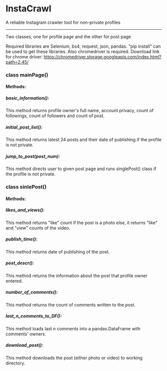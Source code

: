 # InstaCrawl
A reliable Instagram crawler tool for non-private profiles

-----------------------------------

Two classes, one for profile page and the other for post page

Required libraries are Selenium, bs4, request, json, pandas. "pip install" can be used to get these libraries. 
Also chromedriver is required. Download link for chrome driver: https://chromedriver.storage.googleapis.com/index.html?path=2.45/

### class mainPage()

#### Methods:

##### basic_information(): 
This method returns profile owner's full name, account privacy, count of followings, count of followers and count of post.

##### initial_post_list():
This method returns latest 24 posts and their date of publishing if the profile is not private.

##### jump_to_post(post_num):
This method directs user to given post page and runs singlePost() class if the profile is not private.

### class sinlePost()

#### Methods:

##### likes_and_views():
This method returns "like" count if the post is a photo else, it returns "like" and "view" counts of the video.

##### publish_time():
This method returns date of publishing of the post.

##### post_descr():
This method returns the information about the post that profile owner entered.

##### number_of_comments():
This method returns the count of comments written to the post.

##### last_n_comments_to_DF():
This method loads last n comments into a pandas.DataFrame with comments' owners.

##### download_post():
This method downloads the post (either photo or video) to working directory. 
